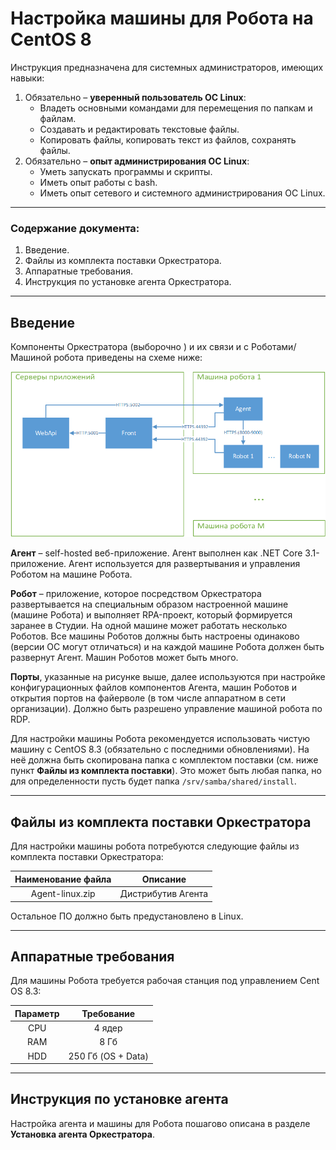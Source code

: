 # Настройка машины для Робота на CentOS 8

Инструкция предназначена для системных администраторов, имеющих навыки:
1.	Обязательно – **уверенный пользователь ОС Linux**:    
    * Владеть основными командами для перемещения по папкам и файлам.    
    * Создавать и редактировать текстовые файлы.    
    * Копировать файлы, копировать текст из файлов, сохранять файлы.    
2.	Обязательно – **опыт администрирования ОС Linux**:    
    * Уметь запускать программы и скрипты.    
    * Иметь опыт работы c bash.     
    * Иметь опыт сетевого и системного администрирования ОС Linux.    
---

### **Содержание документа**:

1. Введение.
2. Файлы из комплекта поставки Оркестратора.
3. Аппаратные требования.
4. Инструкция по установке агента Оркестратора.

---

## Введение
Компоненты Оркестратора (выборочно ) и их связи и с Роботами/Машиной робота приведены на схеме ниже:
 
![](<../../../.gitbook/assets/Компоненты Оркестратора и Роботы.png>)

**Агент** – self-hosted веб-приложение. Агент выполнен как .NET Core 3.1-приложение. Агент используется для развертывания и управления Роботом на машине Робота.

**Робот** – приложение, которое посредством Оркестратора развертывается на специальным образом настроенной машине (машине Робота) и выполняет RPA-проект, который формируется заранее в Студии.
На одной машине может работать несколько Роботов. Все машины Роботов должны быть настроены одинаково (версии ОС могут отличаться) и на каждой машине Робота должен быть развернут Агент.
Машин Роботов может быть много.

**Порты**, указанные на рисунке выше, далее используются при настройке конфигурационных файлов компонентов Агента, машин Роботов и открытия портов на файерволе (в том числе аппаратном в сети организации).
Должно быть разрешено управление машиной робота по RDP. 

Для настройки машины Робота рекомендуется использовать чистую  машину с CentOS 8.3 (обязательно с последними обновлениями). На неё должна быть скопирована папка с комплектом поставки (см. ниже пункт **Файлы из комплекта поставки**). Это может быть любая папка, но для определенности пусть будет папка `/srv/samba/shared/install`.

---
## Файлы из комплекта поставки Оркестратора
Для настройки машины робота потребуются следующие файлы из комплекта поставки Оркестратора:

| Наименование файла | Описание                          |
| :---------------: | :----------------------------------: |
| Agent-linux.zip   | Дистрибутив Агента                  | 

Остальное ПО должно быть предустановлено в Linux.

---
## Аппаратные требования
Для машины Робота требуется рабочая станция под управлением Cent OS 8.3:

| Параметр          | Требование                           |
| :---------------: | :----------------------------------: |
| CPU	              | 4 ядер                               | 
| RAM	              | 8 Гб                                 | 
| HDD	              | 250 Гб (OS + Data)                   | 

---

## Инструкция по установке агента 

Настройка агента и машины для Робота пошагово описана в разделе **Установка агента Оркестратора**.



